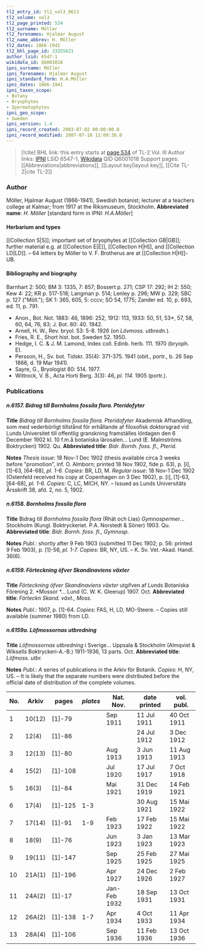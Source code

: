```yaml
---
tl2_entry_id: tl2_vol3_0613
tl2_volume: vol3
tl2_page_printed: 534
tl2_surname: Möller
tl2_forenames: Hjalmar August
tl2_name_abbrev: H. Möller
tl2_dates: 1866-1941
tl2_bhl_page_id: 33355621
author_lsid: 6547-1
wikidata_id: Q6001018
ipni_surname: Möller
ipni_forenames: Hjalmar August
ipni_standard_form: H.A.Möller
ipni_dates: 1866-1941
ipni_taxon_scope: 
- Botany
- Bryophytes
- Spermatophytes
ipni_geo_scope: 
- Sweden
ipni_version: 1.4
ipni_record_created: 2003-07-02 00:00:00.0
ipni_record_modified: 2007-07-16 11:09:36.0
---
```


> [!cite] BHL link: this entry starts at [page 534](https://www.biodiversitylibrary.org/page/33355621) of TL-2 Vol. III
> Author links: [IPNI](https://www.ipni.org/a/6547-1) LSID 6547-1, [Wikidata](https://www.wikidata.org/wiki/Q6001018) QID Q6001018
> Support pages: [[Abbreviations|abbreviations]], [[Layout key|layout key]], [[Cite TL-2|cite TL-2]]

### Author

Möller, Hjalmar August (1866-1941), Swedish botanist; lecturer at a teachers college at Kalmar; from 1917 at the Riksmuseum, Stockholm. 
**Abbreviated name**: *H. Möller* \[standard form in IPNI: *H.A.Möller*\]

#### Herbarium and types

[[Collection S|S]]; important set of bryophytes at [[Collection GB|GB]]; further material e.g. at [[Collection E|E]], [[Collection H|H]], and [[Collection LD|LD]]. – 64 letters by Möller to V. F. Brotherus are at [[Collection H|H]]-UB.

#### Bibliography and biography

Barnhart 2: 500; BM 3: 1335, 7: 857; Bossert p. 271; CSP 17: 292; IH 2: 550; Kew 4: 22; KR p. 517-518; Langman p. 514; Lenley p. 296; MW p. 329; SBC p. 127 ("Möll."); SK 1: 365, 605, 5: cccv; SO 54, 1775; Zander ed. 10, p. 693, ed. 11, p. 791.
- Anon., Bot. Not. 1883: 46, 1896: 252, 1912: 113, 1933: 50, 51, 53\*, 57, 58, 60, 64, 76, 83; J. Bot. 80: 40. 1942.
- Arnell, H. W., Rev. bryol. 53: 5-8. 1926 (on *Lövmoss. utbredn.*).
- Fries, R. E., Short hist. bot. Sweden 52. 1950.
- Hedge, I. C. & J. M. Lamond, Index coll. Edinb. herb. 111. 1970 (bryoph. E).
- Persson, H., Sv. bot. Tidskr. 35(4): 371-375. 1941 (obit., portr., b. 26 Sep 1866, d. 19 Mar 1941).
- Sayre, G., Bryologist 80: 514. 1977.
- Wittrock, V. B., Acta Horti Berg. 3(3): 46, *pl. 114.* 1905 (portr.).

### Publications

##### n.6157. Bidrag till Bornholms fossila flora. Pteridofyter

**Title**
*Bidrag till Bornholms fossila flora. Pteridofyter* Akademisk Afhandling, som med vederbörligt tillstånd för erhållande af filosofisk doktorsgrad vid Lunds Universitet till offentlig granskning framställes lördagen den 6 December 1902 kl. 10 f.m.å botaniska lärosalen... Lund (E. Malmströms Boktryckeri) 1902. Qu.
**Abbreviated title**: *Bidr. Bornh. foss. fl., Pterid.*

**Notes**
*Thesis issue*: 18 Nov-1 Dec 1902 (thesis available circa 3 weeks before "promotion", inf. O. Almborn; printed 18 Nov 1902, fide p. 63), p. \[i\], \[1\]-63, \[64-68\], *pl. 1-6. Copies*: BR, LD, M.
*Regular issue*: 18 Nov-1 Dec 1902 (Ostenfeld received his copy at Copenhagen on 3 Dec 1902), p. \[i\], \[1\]-63, \[64-68\], *pl. 1-6. Copies*: C, LC, MICH, NY. – Issued as Lunds Universitäts Årsskrift 38, afd. 2, no. 5, 1902.

##### n.6158. Bornholms fossila flora

**Title**
Bidrag till *Bornholms fossila flora* (Rhät och Lias) *Gymnospermer*... Stockholm (Kungl. Boktryckeriet. P.A. Norstedt & Söner) 1903. Qu.
**Abbreviated title**: *Bidr. Bornh. foss. fl., Gymnosp.*

**Notes**
*Publ*.: shortly after 9 Feb 1903 (submitted 11 Dec 1902; p. 56: printed 9 Feb 1903), p. \[1\]-56, *pl. 1-7. Copies*: BR, NY, US. – K. Sv. Vet.-Akad. Handl. 36(6).

##### n.6159. Förteckning öfver Skandinaviens växter

**Title**
*Förteckning öfver Skandinaviens växter* utgifven af Lunds Botaniska Förening 2. *Mossor *... Lund (C. W. K. Gleerup) 1907. Oct.
**Abbreviated title**: *Förteckn Skand. växt., Moss.*

**Notes**
*Publ*.: 1907, p. \[1\]-64. *Copies*: FAS, H, LD, MO-Steere. – Copies still available (summer 1980) from LD.

##### n.6159a. Löfmossornas utbredning

**Title**
*Löfmossornas utbredning* i Sverige... Uppsala & Stockholm (Almqvist & Wiksells Boktryckeri-A.-B.) 1911-1936, 13 parts. Oct.
**Abbreviated title**: *Löfmoss. utbr.*

**Notes**
*Publ*.: *A* series of publications in the Arkiv för Botanik. *Copies*: H, NY, US. – It is likely that the separate numbers were distributed before the official date of distribution of the complete volumes.

|No.	|Arkiv	|pages	|*plates*	|Nat. Nov.	|date printed	|vol. publ.|
|---	|---	|---	|---	|---	|---	|---	|
|1	|10(12)	|\[1\]-79	|	|Sep 1911	|11 Jul 1911	|40 Oct 1911|
|2	|12(4)	|\[1\]-86	|	|	|24 Jul 1912	|3 Dec 1912|
|3	|12(13)	|\[1\]-80	|	|Aug 1913	|3 Jun 1913	|11 Aug 1913|
|4	|15(2)	|\[1\]-108	|	|Jul 1920	|17 Jul 1917	|7 Oct 1918|
|5	|16(3)	|\[1\]-84	|	|Mai 1921	|31 Dec 1919	|14 Feb 1921|
|6	|17(4)	|\[1\]-125	|1-3	|	|30 Aug 1921	|15 Mai 1922|
|7	|17(14)	|\[1\]-91	|1-9	|Feb 1923	|17 Feb 1922	|15 Mai 1922|
|8	|18(9)	|\[1\]-76	|	|Jun 1923	|3 Jan 1923	|13 Mar 1923|
|9	|19(11)	|\[1\]-147	|	|Sep 1925	|25 Feb 1925	|27 Mai 1925|
|10	|21A(1)	|\[1\]-196	|	|Apr 1927	|24 Dec 1926	|2 Feb 1927|
|11	|24A(2)	|\[1\]-17	|	|Jan-Feb 1932	|18 Sep 1931	|13 Oct 1931|
|12	|26A(2)	|\[1\]-138	|1-7	|Apr 1934	|4 Oct 1933	|11 Apr 1934|
|13	|28A(4)	|\[1\]-106	|	|Sep 1936	|11 Feb 1936	|13 Oct 1936|

